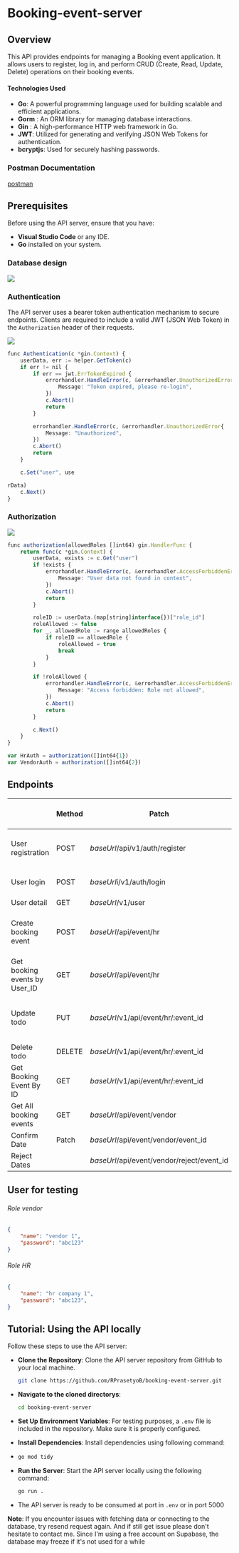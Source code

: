 # Booking-event-server

## Overview

This API provides endpoints for managing a Booking event application. It allows users to register, log in, and perform CRUD (Create, Read, Update, Delete) operations on their booking events.

#### Technologies Used

- **Go**: A powerful programming language used for building scalable and efficient applications.
- **Gorm** : An ORM library for managing database interactions.
- **Gin** : A high-performance HTTP web framework in Go.
- **JWT**: Utilized for generating and verifying JSON Web Tokens for authentication.
- **bcryptjs**: Used for securely hashing passwords.

### Postman Documentation

[postman](https://documenter.getpostman.com/view/36914326/2sAYHxnPdy)

## Prerequisites

Before using the API server, ensure that you have:

- **Visual Studio Code** or any IDE.
- **Go** installed on your system.

### Database design

![](assets/img/README/2024-12-13-14-44-38-image.png)

### Authentication

The API server uses a bearer token authentication mechanism to secure endpoints. Clients are required to include a valid JWT (JSON Web Token) in the `Authorization` header of their requests.

![](assets/img/README/2024-12-13-14-20-21-image.png)

```ts
func Authentication(c *gin.Context) {
    userData, err := helper.GetToken(c)
    if err != nil {
        if err == jwt.ErrTokenExpired {
            errorhandler.HandleError(c, &errorhandler.UnauthorizedError{
                Message: "Token expired, please re-login",
            })
            c.Abort()
            return
        }

        errorhandler.HandleError(c, &errorhandler.UnauthorizedError{
            Message: "Unauthorized",
        })
        c.Abort()
        return
    }

    c.Set("user", use

rData)
    c.Next()
}
```

### Authorization

![](assets/img/README/2024-12-13-14-19-45-image.png)

```ts
func authorization(allowedRoles []int64) gin.HandlerFunc {
    return func(c *gin.Context) {
        userData, exists := c.Get("user")
        if !exists {
            errorhandler.HandleError(c, &errorhandler.AccessForbiddenError{
                Message: "User data not found in context",
            })
            c.Abort()
            return
        }

        roleID := userData.(map[string]interface{})["role_id"]
        roleAllowed := false
        for _, allowedRole := range allowedRoles {
            if roleID == allowedRole {
                roleAllowed = true
                break
            }
        }

        if !roleAllowed {
            errorhandler.HandleError(c, &errorhandler.AccessForbiddenError{
                Message: "Access forbidden: Role not allowed",
            })
            c.Abort()
            return
        }

        c.Next()
    }
}

var HrAuth = authorization([]int64{1})
var VendorAuth = authorization([]int64{2})
```

## Endpoints

|                               | Method | Patch                                      | Auth (Bearer token) | Req.body                                                           |
| ----------------------------- | ------ | ------------------------------------------ | ------------------- | ------------------------------------------------------------------ |
| User registration             | POST   | *baseUrl*/api/v1/auth/register             | no                  | name: string,<br>role: string,<br/>password: string                |
| User login                    | POST   | *baseUrl*i/v1/auth/login                   | no                  | name: string, password: string                                     |
| User detail                   | GET    | *baseUrl*/v1/user                          | yes                 | -                                                                  |
| Create booking event          | POST   | *baseUrl*/api/event/hr                     | yes                 | event_name: string, proposed_dates: []string,<br/>location: string |
| Get booking events by User_ID | GET    | *baseUrl*/api/event/hr                     | yes                 | -                                                                  |
| Update todo                   | PUT    | *baseUrl*/v1/api/event/hr/:event_id        | yes                 | event_name: string, proposed_dates: []string,<br/>location: string |
| Delete todo                   | DELETE | *baseUrl*/v1/api/event/hr/:event_id        | yes                 |                                                                    |
| Get Booking Event By ID       | GET    | *baseUrl*/v1/api/event/hr/:event_id        | yes                 |                                                                    |
| Get All booking events        | GET    | *baseUrl*/api/event/vendor                 | yes                 |                                                                    |
| Confirm Date                  | Patch  | *baseUrl*/api/event/vendor/event_id        | yes                 | confirmed_date: "DD/MM/YYYY"                                       |
| Reject Dates                  |        | *baseUrl*/api/event/vendor/reject/event_id | yes                 | remark: string                                                     |

## User for testing

###### Role vendor

```json
{
    "name": "vendor 1",
    "password": "abc123"
}
```

###### Role HR

```json
{
    "name": "hr company 1",
    "password": "abc123",
}
```



## Tutorial: Using the API locally

Follow these steps to use the API server:

- **Clone the Repository**: Clone the API server repository from GitHub to your local machine.
  
  ```bash
  git clone https://github.com/RPrasetyoB/booking-event-server.git
  ```

- **Navigate to the cloned directorys**:
  
  ```bash
  cd booking-event-server
  ```

- **Set Up Environment Variables**:  For testing purposes, a `.env` file is included in the repository. Make sure it is properly configured.

- **Install Dependencies**: Install dependencies using following command:

- ```bash
  go mod tidy
  ```

- **Run the Server**: Start the API server locally using the following command:
  
  ```bash
  go run .
  ```

- The API server is ready to be consumed at port in `.env` or in port 5000

**Note**:
If you encounter issues with fetching data or connecting to the database, try resend request again. And if still get issue please don't hesitate to contact me. Since I'm using a free account on Supabase, the database may freeze if it's not used for a while
